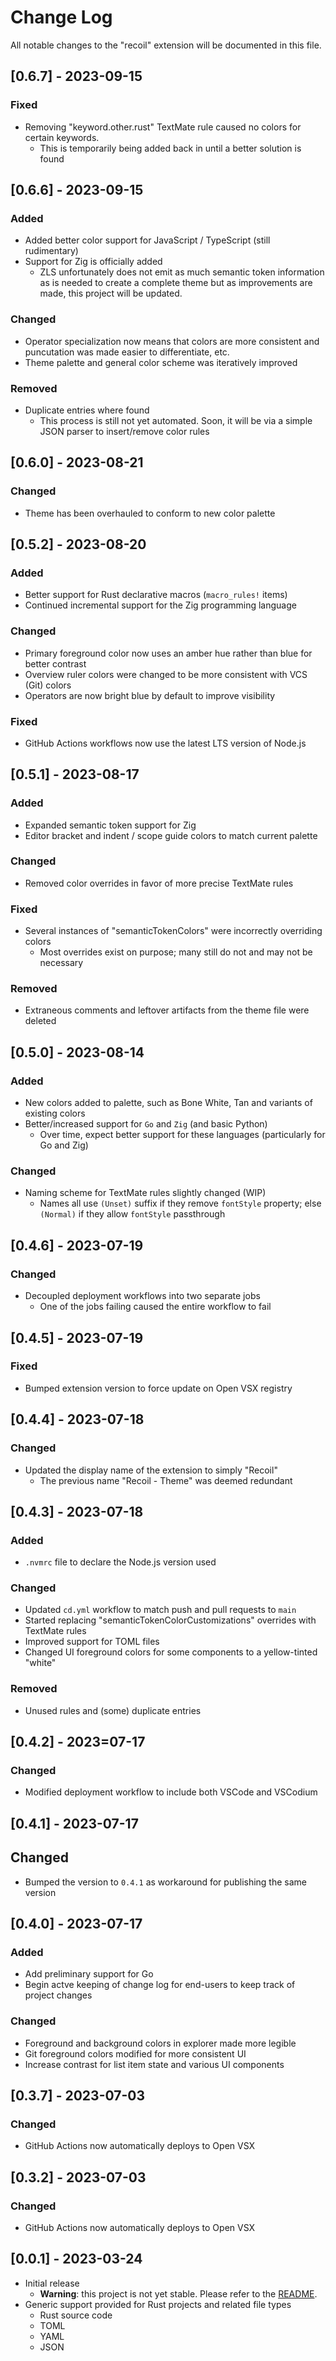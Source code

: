 # Change Log

All notable changes to the "recoil" extension will be documented in this file.

## [0.6.7] - 2023-09-15

### Fixed

- Removing "keyword.other.rust" TextMate rule caused no colors for certain keywords.
  - This is temporarily being added back in until a better solution is found

## [0.6.6] - 2023-09-15

### Added

- Added better color support for JavaScript / TypeScript (still rudimentary)
- Support for Zig is officially added
  - ZLS unfortunately does not emit as much semantic token information as is needed to create a complete theme but as improvements are made, this project will be updated.

### Changed

- Operator specialization now means that colors are more consistent and puncutation was made easier to differentiate, etc.
- Theme palette and general color scheme was iteratively improved

### Removed

- Duplicate entries where found
  - This process is still not yet automated. Soon, it will be via a simple JSON parser to insert/remove color rules

## [0.6.0] - 2023-08-21

### Changed

- Theme has been overhauled to conform to new color palette

## [0.5.2] - 2023-08-20

### Added

- Better support for Rust declarative macros (`macro_rules!` items)
- Continued incremental support for the Zig programming language

### Changed

- Primary foreground color now uses an amber hue rather than blue for better contrast
- Overview ruler colors were changed to be more consistent with VCS (Git) colors
- Operators are now bright blue by default to improve visibility

### Fixed

- GitHub Actions workflows now use the latest LTS version of Node.js

## [0.5.1] - 2023-08-17

### Added

- Expanded semantic token support for Zig
- Editor bracket and indent / scope guide colors to match current palette

### Changed

- Removed color overrides in favor of more precise TextMate rules

### Fixed

- Several instances of "semanticTokenColors" were incorrectly overriding colors
  - Most overrides exist on purpose; many still do not and may not be necessary

### Removed

- Extraneous comments and leftover artifacts from the theme file were deleted

## [0.5.0] - 2023-08-14

### Added

- New colors added to palette, such as Bone White, Tan and variants of existing colors
- Better/increased support for `Go` and `Zig` (and basic Python)
  - Over time, expect better support for these languages (particularly for Go and Zig)

### Changed

- Naming scheme for TextMate rules slightly changed (WIP)
  - Names all use `(Unset)` suffix if they remove `fontStyle` property; else `(Normal)` if they allow `fontStyle` passthrough

## [0.4.6] - 2023-07-19

### Changed

- Decoupled deployment workflows into two separate jobs
  - One of the jobs failing caused the entire workflow to fail

## [0.4.5] - 2023-07-19

### Fixed

- Bumped extension version to force update on Open VSX registry

## [0.4.4] - 2023-07-18

### Changed

- Updated the display name of the extension to simply "Recoil"
  - The previous name "Recoil - Theme" was deemed redundant

## [0.4.3] - 2023-07-18

### Added

- `.nvmrc` file to declare the Node.js version used

### Changed

- Updated `cd.yml` workflow to match push and pull requests to `main`
- Started replacing "semanticTokenColorCustomizations" overrides with TextMate rules
- Improved support for TOML files
- Changed UI foreground colors for some components to a yellow-tinted "white"

### Removed

- Unused rules and (some) duplicate entries

## [0.4.2] - 2023=07-17

### Changed

- Modified deployment workflow to include both VSCode and VSCodium

## [0.4.1] - 2023-07-17

## Changed

- Bumped the version to `0.4.1` as workaround for publishing the same version

## [0.4.0] - 2023-07-17

### Added

- Add preliminary support for Go
- Begin actve keeping of change log for end-users to keep track of project changes

### Changed

- Foreground and background colors in explorer made more legible
- Git foreground colors modified for more consistent UI
- Increase contrast for list item state and various UI components

## [0.3.7] - 2023-07-03

### Changed

- GitHub Actions now automatically deploys to Open VSX

## [0.3.2] - 2023-07-03

### Changed

- GitHub Actions now automatically deploys to Open VSX

## [0.0.1] - 2023-03-24

- Initial release
  - **Warning**: this project is not yet stable. Please refer to the [README](/README.md).
- Generic support provided for Rust projects and related file types
  - Rust source code
  - TOML
  - YAML
  - JSON
